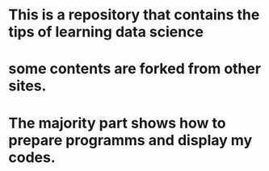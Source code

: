 
# This is a repository that contains the tips of learning data science
# some contents are forked from other sites.

# The majority part shows how to prepare programms and display my codes.
# 
